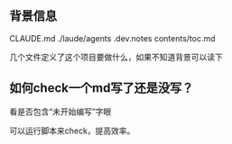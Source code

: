 ## 背景信息

CLAUDE.md
./laude/agents
.dev.notes
contents/toc.md

几个文件定义了这个项目要做什么，如果不知道背景可以读下

## 如何check一个md写了还是没写？

看是否包含“未开始编写”字眼

可以运行脚本来check，提高效率。

